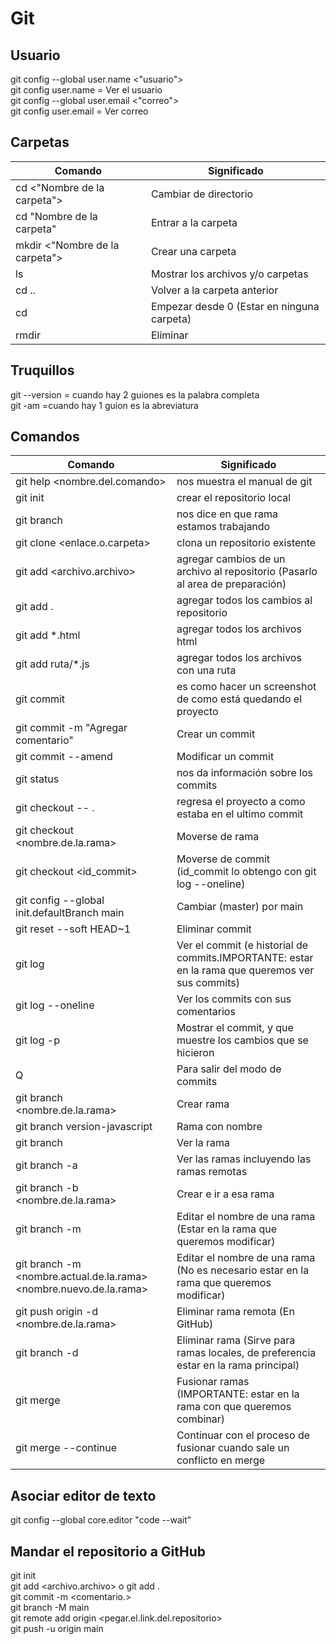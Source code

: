 # Git

## Usuario
git config --global user.name <"usuario">  
git config user.name                            = Ver el usuario  
git config --global user.email <"correo">  
git config user.email                           = Ver correo

## Carpetas
|   Comando |   Significado |
|-|-|
cd <"Nombre de la carpeta">       | Cambiar de directorio  
cd "Nombre de la carpeta"         | Entrar a la carpeta  
mkdir <"Nombre de la carpeta">    | Crear una carpeta  
ls                                | Mostrar los archivos y/o carpetas  
cd ..                             | Volver a la carpeta anterior  
cd                                | Empezar desde 0 (Estar en ninguna carpeta)  
rmdir                             | Eliminar

## Truquillos
git --version                       = cuando hay 2 guiones es la palabra completa  
git -am                             =cuando hay 1 guion es la abreviatura

## Comandos
|   Comando |   Significado |
|-|-|
git help <nombre.del.comando> | nos muestra el manual de git
git init                    | crear el repositorio local
git branch                  | nos dice en que rama estamos trabajando  
git clone <enlace.o.carpeta> | clona un repositorio existente
git add <archivo.archivo>   | agregar cambios de un archivo al repositorio (Pasarlo al area de preparación)
git add .                   | agregar todos los cambios al repositorio  
git add *.html              | agregar todos los archivos html
git add ruta/*.js           | agregar todos los archivos con una ruta  
git commit                  | es como hacer un screenshot de como está quedando el proyecto  
git commit -m "Agregar comentario"              | Crear un commit  
git commit --amend                              | Modificar un commit  
git status                  | nos da información sobre los commits  
git checkout -- .           | regresa el proyecto a como estaba en el ultimo commit 
git checkout <nombre.de.la.rama>                | Moverse de rama  
git checkout <id_commit>                        | Moverse de commit (id_commit lo obtengo con git log --oneline)
git config --global init.defaultBranch main     | Cambiar (master) por main  
git reset --soft HEAD~1                         | Eliminar commit  
git log                                         | Ver el commit (e historial de commits.IMPORTANTE: estar en la rama que queremos ver sus commits)  
git log --oneline                               | Ver los commits con sus comentarios  
git log -p                                      | Mostrar el commit, y que muestre los cambios que se hicieron  
Q                                               | Para salir del modo de commits    
git branch <nombre.de.la.rama>                  | Crear rama  
git branch version-javascript                   | Rama con nombre  
git branch                                      | Ver la rama  
git branch -a                                   | Ver las ramas incluyendo las ramas remotas  
git branch -b <nombre.de.la.rama>               | Crear e ir a esa rama  
git branch -m <nombre de la rama>               | Editar el nombre de una rama (Estar en la rama que queremos modificar)  
git branch -m <nombre.actual.de.la.rama> <nombre.nuevo.de.la.rama>  | Editar el nombre de una rama (No es necesario estar en la rama que queremos modificar)  
git push origin -d <nombre.de.la.rama>                              | Eliminar rama remota (En GitHub)  
git branch -d <Nombre de la rama>                                   | Eliminar rama (Sirve para ramas locales, de preferencia estar en la rama principal)  
git merge <La rama que queremos fusionar>                           | Fusionar ramas (IMPORTANTE: estar en la rama con que queremos combinar)  
git merge --continue                                                | Continuar con el proceso de fusionar cuando sale un conflicto en merge  

## Asociar editor de texto
git config --global core.editor "code --wait"

## Mandar el repositorio a GitHub
git init  
git add <archivo.archivo> o git add .  
git commit -m <comentario.>  
git branch -M main  
git remote add origin <pegar.el.link.del.repositorio>  
git push -u origin main
